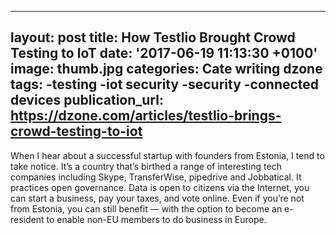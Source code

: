   - --
layout: post
title: How Testlio Brought Crowd Testing to IoT
date: '2017-06-19 11:13:30 +0100'
image: thumb.jpg
categories: Cate writing dzone
tags:
-testing
-iot security
-security
-connected devices
publication_url: https://dzone.com/articles/testlio-brings-crowd-testing-to-iot
---
When I hear about a successful startup with founders from Estonia, I tend to take notice. It’s a country that’s birthed a range of interesting tech companies including Skype, TransferWise, pipedrive and Jobbatical.  It practices open governance. Data is open to citizens via the Internet, you can start a business, pay your taxes, and vote online. Even if you’re not from Estonia, you can still benefit — with the option to become an e-resident to enable non-EU members to do business in Europe.

